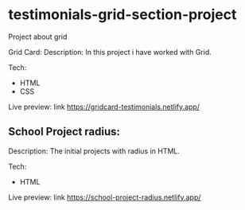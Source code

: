 # testimonials-grid-section-project
Project about grid

Grid Card:
Description: In this project i have worked with Grid.

Tech:

 * HTML
 * CSS

Live preview: link https://gridcard-testimonials.netlify.app/


## School Project radius:
Description: The initial projects with radius in HTML.

Tech:

 * HTML

Live preview: link https://school-project-radius.netlify.app/
